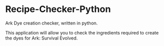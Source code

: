 # Recipe-Checker-Python
Ark Dye creation checker, written in python.

This application will allow you to check the ingredients required to create the dyes for Ark: Survival Evolved.
